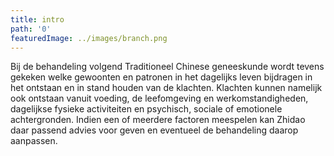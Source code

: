 ```yaml
---
title: intro
path: '0'
featuredImage: ../images/branch.png
---
```


Bij de behandeling volgend Traditioneel Chinese geneeskunde wordt tevens gekeken welke gewoonten en patronen in het dagelijks leven bijdragen in het ontstaan en in stand houden van de klachten. Klachten kunnen namelijk ook ontstaan vanuit voeding, de leefomgeving en werkomstandigheden, dagelijkse fysieke activiteiten en  psychisch, sociale of emotionele achtergronden. 
Indien een of meerdere factoren meespelen kan Zhidao daar passend advies voor geven en eventueel de behandeling daarop aanpassen.
